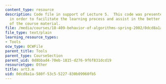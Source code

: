 ```yaml
---
content_type: resource
description: Code file in support of Lecture 5.  This code was presented by the professor
  in order to facilitate the learning process and assist in the better understanding
  of the course material.
file: /media/courses/18-409-behavior-of-algorithms-spring-2002/0dcd8a1a580f53c55227830b09960fb5_art3.m
file_type: text/plain
learning_resource_types:
- Tools
ocw_type: OCWFile
parent_title: Tools
parent_type: CourseSection
parent_uid: 0d8bbad4-70eb-1815-d276-9f6f831dcd19
resourcetype: Other
title: art3.m
uid: 0dcd8a1a-580f-53c5-5227-830b09960fb5
---
```

